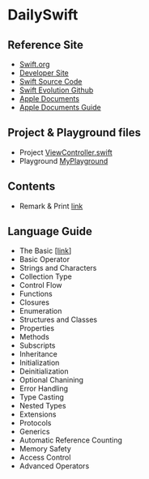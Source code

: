 # DailySwift

## Reference Site
* [Swift.org](https://swift.org)
* [Developer Site](https://developer.apple.com)
* [Swift Source Code](https://github.com/apple/swift)
* [Swift Evolution Github](https://github.com/apple/swift-evolution)
* [Apple Documents](https://developer.apple.com/documentation/)
* [Apple Documents Guide](https://developer.apple.com/library/archive/navigation/)


## Project & Playground files
* Project
[ViewController.swift](/source/HelloSwift/HelloSwift/ViewController.swift)
* Playground
[MyPlayground](/source/MyPlayground.playground/Contents.swift)

## Contents

-  Remark & Print [link](SwiftRemarkAndPrint.md)

## Language Guide
* The Basic [[link](TheBasic.md)]
* Basic Operator
* Strings and Characters
* Collection Type
* Control Flow
* Functions
* Closures
* Enumeration
* Structures and Classes
* Properties
* Methods
* Subscripts
* Inheritance
* Initialization
* Deinitialization
* Optional Chanining
* Error Handling
* Type Casting
* Nested Types
* Extensions
* Protocols
* Generics
* Automatic Reference Counting
* Memory Safety
* Access Control
* Advanced Operators

